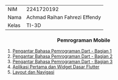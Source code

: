 <table>
  <tbody>
    <tr>
      <td>NIM</td>
      <td>2241720192</td>
    </tr>
    <tr>
      <td>Nama</td>
      <td>Achmad Raihan Fahrezi Effendy</td>
    </tr>
    <tr>
      <td>Kelas</td>
      <td>TI-3D</td>
    </tr>
</table>

<h3 style="text-align: center; font-weight: bold;">
Pemrograman Mobile
</h3>

1. [Pengantar Bahasa Pemrograman Dart - Bagian 1](/pertemuan_2/README.md) 
2. [Pengantar Bahasa Pemrograman Dart - Bagian 2](/pertemuan_3/README.md) 
3. [Pengantar Bahasa Pemrograman Dart - Bagian 3](/pertemuan_4/README.md)
4. [Aplikasi Pertama dan Widget Dasar Flutter](/pertemuan_5/README.md)
5. [Layout dan Navigasi](/pertemuan_6/README.md)

